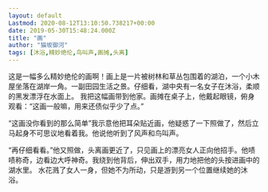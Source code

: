 ```yaml
---
layout: default
Lastmod: 2020-08-12T13:10:50.738217+00:00
date: 2019-05-30T15:48:24.000Z
title: "画"
author: "猫坂御河"
tags: [沐浴,精妙绝伦,鸟叫声,画摊,头离]
---
```


这是一幅多么精妙绝伦的画啊！画上是一片被树林和草丛包围着的湖泊，一个小木屋坐落在湖岸一角。一副田园生活之景。仔细看，湖中央有一名女子在沐浴，柔顺的黑发漂浮在水面上。 我把这幅画带到他家。画摊在桌子上，他戴起眼镜，俯身观看：“这画一般嘛，用来还债似乎少了点。”

“这画没你看到的那么简单”我示意他把耳朵贴近画，他疑惑了一下照做了，然后立马起身不可思议地看着我。他说他听到了风声和鸟叫声。

“再仔细看看。”他又照做，头离画更近了，只见画上的漂亮女人正向他招手。他啧啧称奇，边看边大呼神奇。我绕到他背后，伸出双手，用力地把他的头按进画中的湖水里。 水花溅了女人一身，但她不为所动，只是游到另一个位置继续她的沐浴。

